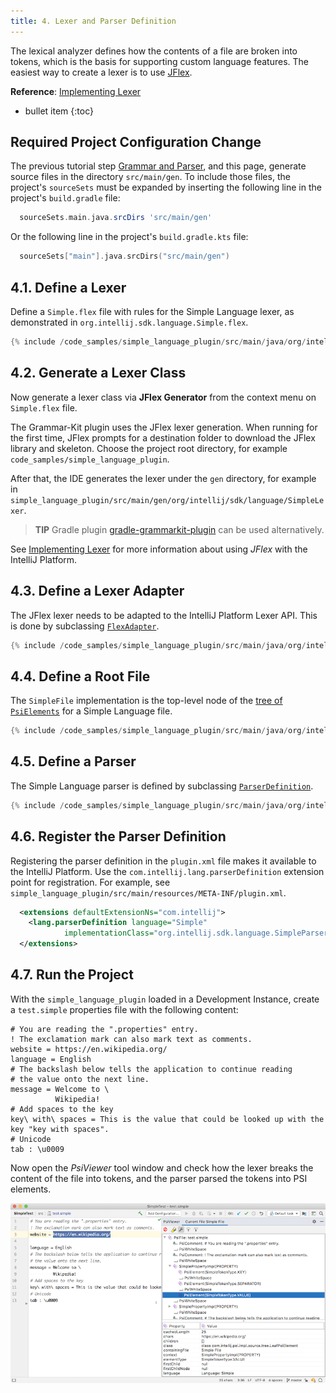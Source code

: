 ```yaml
---
title: 4. Lexer and Parser Definition
---
```

<!-- Copyright 2000-2020 JetBrains s.r.o. and other contributors. Use of this source code is governed by the Apache 2.0 license that can be found in the LICENSE file. -->

The lexical analyzer defines how the contents of a file are broken into tokens, which is the basis for supporting custom language features.
The easiest way to create a lexer is to use [JFlex](https://jflex.de/).

**Reference**: [Implementing Lexer](/reference_guide/custom_language_support/implementing_lexer.md)

* bullet item
{:toc}

## Required Project Configuration Change
The previous tutorial step [Grammar and Parser](grammar_and_parser.md), and this page, generate source files in the directory `src/main/gen`.
To include those files, the project's `sourceSets` must be expanded by inserting the following line in the project's `build.gradle` file:

```groovy
  sourceSets.main.java.srcDirs 'src/main/gen'
```

Or the following line in the project's `build.gradle.kts` file:
```kotlin
  sourceSets["main"].java.srcDirs("src/main/gen")
```

## 4.1. Define a Lexer
Define a `Simple.flex` file with rules for the Simple Language lexer, as demonstrated in `org.intellij.sdk.language.Simple.flex`.

```java
{% include /code_samples/simple_language_plugin/src/main/java/org/intellij/sdk/language/Simple.flex %}
```

## 4.2. Generate a Lexer Class
Now generate a lexer class via **JFlex Generator** from the context menu on `Simple.flex` file.

The Grammar-Kit plugin uses the JFlex lexer generation.
When running for the first time, JFlex prompts for a destination folder to download the JFlex library and skeleton.
Choose the project root directory, for example `code_samples/simple_language_plugin`.

After that, the IDE generates the lexer under the `gen` directory, for example in `simple_language_plugin/src/main/gen/org/intellij/sdk/language/SimpleLexer`.

> **TIP** Gradle plugin [gradle-grammarkit-plugin](https://github.com/JetBrains/gradle-grammar-kit-plugin) can be used alternatively.

See [Implementing Lexer](/reference_guide/custom_language_support/implementing_lexer.md) for more information about using _JFlex_ with the IntelliJ Platform.

## 4.3. Define a Lexer Adapter
The JFlex lexer needs to be adapted to the IntelliJ Platform Lexer API.
This is done by subclassing [`FlexAdapter`](upsource:///platform/core-api/src/com/intellij/lexer/FlexAdapter.java).

```java
{% include /code_samples/simple_language_plugin/src/main/java/org/intellij/sdk/language/SimpleLexerAdapter.java %}
```

## 4.4. Define a Root File
The `SimpleFile` implementation is the top-level node of the [tree of `PsiElements`](/reference_guide/custom_language_support/implementing_parser_and_psi.md) for a Simple Language file.

```java
{% include /code_samples/simple_language_plugin/src/main/java/org/intellij/sdk/language/psi/SimpleFile.java %}
```

## 4.5. Define a Parser
The Simple Language parser is defined by subclassing [`ParserDefinition`](upsource:///platform/core-api/src/com/intellij/lang/ParserDefinition.java).

```java
{% include /code_samples/simple_language_plugin/src/main/java/org/intellij/sdk/language/SimpleParserDefinition.java %}
```

## 4.6. Register the Parser Definition
Registering the parser definition in the `plugin.xml` file makes it available to the IntelliJ Platform.
Use the `com.intellij.lang.parserDefinition` extension point for registration.
For example, see `simple_language_plugin/src/main/resources/META-INF/plugin.xml`.

```xml
  <extensions defaultExtensionNs="com.intellij">
    <lang.parserDefinition language="Simple"
            implementationClass="org.intellij.sdk.language.SimpleParserDefinition"/>
  </extensions>
```

## 4.7. Run the Project
With the `simple_language_plugin` loaded in a Development Instance, create a `test.simple` properties file with the following content:

```text
# You are reading the ".properties" entry.
! The exclamation mark can also mark text as comments.
website = https://en.wikipedia.org/
language = English
# The backslash below tells the application to continue reading
# the value onto the next line.
message = Welcome to \
          Wikipedia!
# Add spaces to the key
key\ with\ spaces = This is the value that could be looked up with the key "key with spaces".
# Unicode
tab : \u0009
```

Now open the *PsiViewer* tool window and check how the lexer breaks the content of the file into tokens, and the parser parsed the tokens into PSI elements.

![PSI Elements](img/psi_elements.png)
